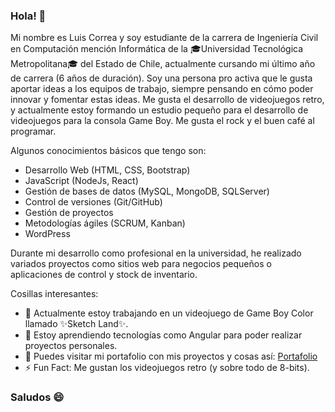 ### Hola! 👋

Mi nombre es Luis Correa y soy estudiante de la carrera de Ingeniería Civil en Computación mención Informática de la 🎓Universidad Tecnológica Metropolitana🎓 del Estado de Chile, actualmente cursando mi último año de carrera (6 años de duración). Soy una persona pro activa que le gusta aportar ideas a los equipos de trabajo, siempre pensando en cómo poder innovar y fomentar estas ideas. Me gusta el desarrollo de videojuegos retro, y actualmente estoy formando un estudio pequeño para el desarrollo de videojuegos para la consola Game Boy. Me gusta el rock y el buen café al programar.

Algunos conocimientos básicos que tengo son:

- Desarrollo Web (HTML, CSS, Bootstrap)
- JavaScript (NodeJs, React)
- Gestión de bases de datos (MySQL, MongoDB, SQLServer)
- Control de versiones (Git/GitHub)
- Gestión de proyectos
- Metodologías ágiles (SCRUM, Kanban)
- WordPress

Durante mi desarrollo como profesional en la universidad, he realizado variados proyectos como sitios web para negocios pequeños o aplicaciones de control y stock de inventario.

Cosillas interesantes:

- 🔭 Actualmente estoy trabajando en un videojuego de Game Boy Color llamado ✨Sketch Land✨.
- 🌱 Estoy aprendiendo tecnologías como Angular para poder realizar proyectos personales.
- 💬 Puedes visitar mi portafolio con mis proyectos y cosas así: [Portafolio](https://luiscorreaportafolio.netlify.app)
- ⚡ Fun Fact: Me gustan los videojuegos retro (y sobre todo de 8-bits).

### Saludos 😄
